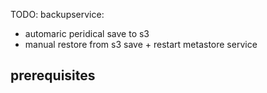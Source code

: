 TODO: backupservice:
+ automaric peridical save to s3
+ manual restore from s3 save + restart metastore service


## prerequisites

